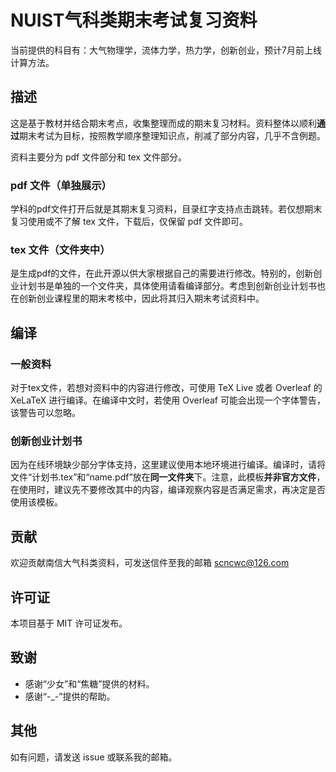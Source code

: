 # NUIST气科类期末考试复习资料

当前提供的科目有：大气物理学，流体力学，热力学，创新创业，预计7月前上线计算方法。

## 描述

这是基于教材并结合期末考点，收集整理而成的期末复习材料。资料整体以顺利**通过**期末考试为目标，按照教学顺序整理知识点，削减了部分内容，几乎不含例题。

资料主要分为 pdf 文件部分和 tex 文件部分。

### pdf 文件（单独展示）

学科的pdf文件打开后就是其期末复习资料，目录红字支持点击跳转。若仅想期末复习使用或不了解 tex 文件，下载后，仅保留 pdf 文件即可。

### tex 文件（文件夹中）

是生成pdf的文件，在此开源以供大家根据自己的需要进行修改。特别的，创新创业计划书是单独的一个文件夹，具体使用请看编译部分。考虑到创新创业计划书也在创新创业课程里的期末考核中，因此将其归入期末考试资料中。

## 编译

### 一般资料

对于tex文件，若想对资料中的内容进行修改，可使用 TeX Live 或者 Overleaf 的 XeLaTeX 进行编译。在编译中文时，若使用 Overleaf 可能会出现一个字体警告，该警告可以忽略。

### 创新创业计划书

因为在线环境缺少部分字体支持，这里建议使用本地环境进行编译。编译时，请将文件“计划书.tex”和“name.pdf”放在**同一文件夹**下。注意，此模板**并非官方文件**，在使用时，建议先不要修改其中的内容，编译观察内容是否满足需求，再决定是否使用该模板。

## 贡献

欢迎贡献南信大气科类资料，可发送信件至我的邮箱 scncwc@126.com

## 许可证

本项目基于 MIT 许可证发布。

## 致谢

 - 感谢“少女”和“焦糖”提供的材料。
 - 感谢“-_-”提供的帮助。

## 其他

如有问题，请发送 issue 或联系我的邮箱。
